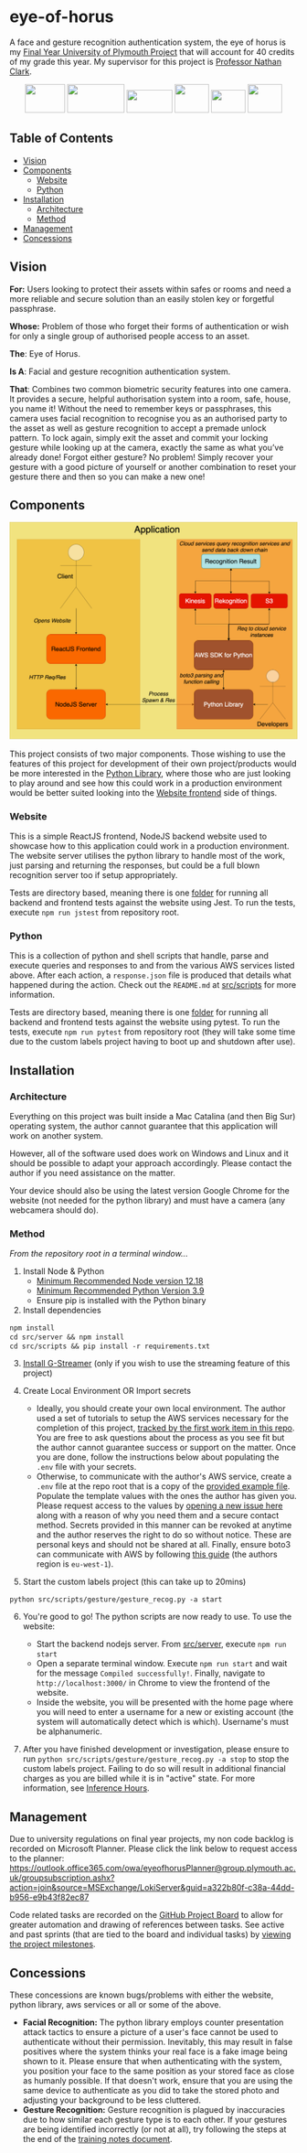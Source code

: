# eye-of-horus

A face and gesture recognition authentication system, the eye of horus is my [Final Year University of Plymouth Project](http://web.socem.plymouth.ac.uk/secam/public/cis.php) that will account for 40 credits of my grade this year. My supervisor for this project is [Professor Nathan Clark](https://www.plymouth.ac.uk/staff/nathan-clarke).

<p align="center">
    <a href="https://aws.amazon.com/s3/"><img height="50px" width="70px" src="https://www.alooma.com/img/integrations/s3.png"/></a>
    <a href="https://aws.amazon.com/rekognition/"><img height="50px" width="100px" src="https://miro.medium.com/max/600/1*ozYrdn7kUvdkQ2Eh6PARkg.png"/></a>
    <a href="https://aws.amazon.com/kinesis/"><img height="40px" width="80px" src="https://miro.medium.com/max/595/0*UQBKjEff1uIsXH8W"/></a>
    <a href="https://www.python.org/"><img height="50px" width="60px" src="https://images.ctfassets.net/mrop88jh71hl/55rrbZfwMaURHZKAUc5oOW/9e5fe805eb03135b82e962e92169ce6d/python-programming-language.png"/></a>
    <a href="https://reactjs.org/"><img height="40px" width="60px" src="https://upload.wikimedia.org/wikipedia/commons/thumb/a/a7/React-icon.svg/1200px-React-icon.svg.png"/></a>
    <a href="https://nodejs.org/en/"><img height="50px" width="60px" src="https://images.tutorialedge.net/images/node.png"/></a>
</p>

## Table of Contents

- [Vision](#Vision)
- [Components](#Components)
    - [Website](#Website)
    - [Python](#Python)
- [Installation](#Installation)
    - [Architecture](#Architecture)
    - [Method](#Method)
- [Management](#Management)
- [Concessions](#Concessions)

## Vision

**For:** Users looking to protect their assets within safes or rooms and need a more reliable and secure solution than an easily stolen key or forgetful passphrase.

**Whose:** Problem of those who forget their forms of authentication or wish for only a single group of authorised people access to an asset.

**The**: Eye of Horus.

**Is A**: Facial and gesture recognition authentication system.

**That**: Combines two common biometric security features into one camera. It provides a secure, helpful authorisation system into a room, safe, house, you name it! Without the need to remember keys or passphrases, this camera uses facial recognition to recognise you as an authorised party to the asset as well as gesture recognition to accept a premade unlock pattern. To lock again, simply exit the asset and commit your locking gesture while looking up at the camera, exactly the same as what you’ve already done! Forgot either gesture? No problem! Simply recover your gesture with a good picture of yourself or another combination to reset your gesture there and then so you can make a new one!

## Components

![Image of the project structure](public/Architecture.png)

This project consists of two major components. Those wishing to use the features of this project for development of their own project/products would be more interested in the [Python Library](#Python), where those who are just looking to play around and see how this could work in a production environment would be better suited looking into the [Website frontend](#Website) side of things.

### Website

This is a simple ReactJS frontend, NodeJS backend website used to showcase how to this application could work in a production environment. The website server utilises the python library to handle most of the work, just parsing and returning the responses, but could be a full blown recognition server too if setup appropriately.

Tests are directory based, meaning there is one [folder](src/tests) for running all backend and frontend tests against the website using Jest. To run the tests, execute `npm run jstest` from repository root.

### Python

This is a collection of python and shell scripts that handle, parse and execute queries and responses to and from the various AWS services listed above. After each action, a `response.json` file is produced that details what happened during the action. Check out the `README.md` at [src/scripts](src/scripts) for more information.

Tests are directory based, meaning there is one [folder](src/scripts) for running all backend and frontend tests against the website using pytest. To run the tests, execute `npm run pytest` from repository root (they will take some time due to the custom labels project having to boot up and shutdown after use).

## Installation

### Architecture

Everything on this project was built inside a Mac Catalina (and then Big Sur) operating system, the author cannot guarantee that this application will work on another system.

However, all of the software used does work on Windows and Linux and it should be possible to adapt your approach accordingly. Please contact the author if you need assistance on the matter.

Your device should also be using the latest version Google Chrome for the website (not needed for the python library) and must have a camera (any webcamera should do).

### Method

*From the repository root in a terminal window...*

1. Install Node & Python
    - [Minimum Recommended Node version 12.18](https://nodejs.org/en/)
    - [Minimum Recommended Python Version 3.9](https://www.python.org/downloads/)
    - Ensure pip is installed with the Python binary
2. Install dependencies

```shell
npm install
cd src/server && npm install
cd src/scripts && pip install -r requirements.txt
```

3. [Install G-Streamer](https://docs.aws.amazon.com/rekognition/latest/dg/streaming-using-gstreamer-plugin.html) (only if you wish to use the streaming feature of this project)

4. Create Local Environment OR Import secrets
    - Ideally, you should create your own local environment. The author used a set of tutorials to setup the AWS services necessary for the completion of this project, [tracked by the first work item in this repo](https://github.com/M-Davies/eye-of-horus/issues/1). You are free to ask questions about the process as you see fit but the author cannot guarantee success or support on the matter. Once you are done, follow the instructions below about populating the `.env` file with your secrets.
    - Otherwise, to communicate with the author's AWS service, create a `.env` file at the repo root that is a copy of the [provided example file](example.env). Populate the template values with the ones the author has given you. Please request access to the values by [opening a new issue here](https://github.com/M-Davies/eye-of-horus/issues/new) along with a reason of why you need them and a secure contact method. Secrets provided in this manner can be revoked at anytime and the author reserves the right to do so without notice. These are personal keys and should not be shared at all. Finally, ensure boto3 can communicate with AWS by following [this guide](https://github.com/boto/boto3#using-boto3) (the authors region is `eu-west-1`).

5. Start the custom labels project (this can take up to 20mins)

```shell
python src/scripts/gesture/gesture_recog.py -a start
```

6. You're good to go! The python scripts are now ready to use. To use the website:
    - Start the backend nodejs server. From [src/server](src/server), execute `npm run start`
    - Open a separate terminal window. Execute `npm run start` and wait for the message `Compiled successfully!`. Finally, navigate to `http://localhost:3000/` in Chrome to view the frontend of the website.
    - Inside the website, you will be presented with the home page where you will need to enter a username for a new or existing account (the system will automatically detect which is which). Username's must be alphanumeric.

7. After you have finished development or investigation, please ensure to run `python src/scripts/gesture/gesture_recog.py -a stop` to stop the custom labels project. Failing to do so will result in additional financial charges as you are billed while it is in "active" state. For more information, see [Inference Hours](https://aws.amazon.com/rekognition/pricing/).

## Management

Due to university regulations on final year projects, my non code backlog is recorded on Microsoft Planner. Please click the link below to request access to the planner:
https://outlook.office365.com/owa/eyeofhorusPlanner@group.plymouth.ac.uk/groupsubscription.ashx?action=join&source=MSExchange/LokiServer&guid=a322b80f-c38a-44dd-b956-e9b43f82ec87

Code related tasks are recorded on the [GitHub Project Board](https://github.com/M-Davies/eye-of-horus/projects/1) to allow for greater automation and drawing of references between tasks. See active and past sprints (that are tied to the board and individual tasks) by [viewing the project milestones](https://github.com/M-Davies/eye-of-horus/milestones).

## Concessions

These concessions are known bugs/problems with either the website, python library, aws services or all or some of the above.

- **Facial Recognition:** The python library employs counter presentation attack tactics to ensure a picture of a user's face cannot be used to authenticate without their permission. Inevitably, this may result in false positives where the system thinks your real face is a fake image being shown to it. Please ensure that when authenticating with the system, you position your face to the same position as your stored face as close as humanly possible. If that doesn't work, ensure that you are using the same device to authenticate as you did to take the stored photo and adjusting your background to be less cluttered.
- **Gesture Recognition:** Gesture recognition is plagued by inaccuracies due to how similar each gesture type is to each other. If your gestures are being identified incorrectly (or not at all), try following the steps at the end of the [training notes document](testing/gesture/TrainingNotes.md).
